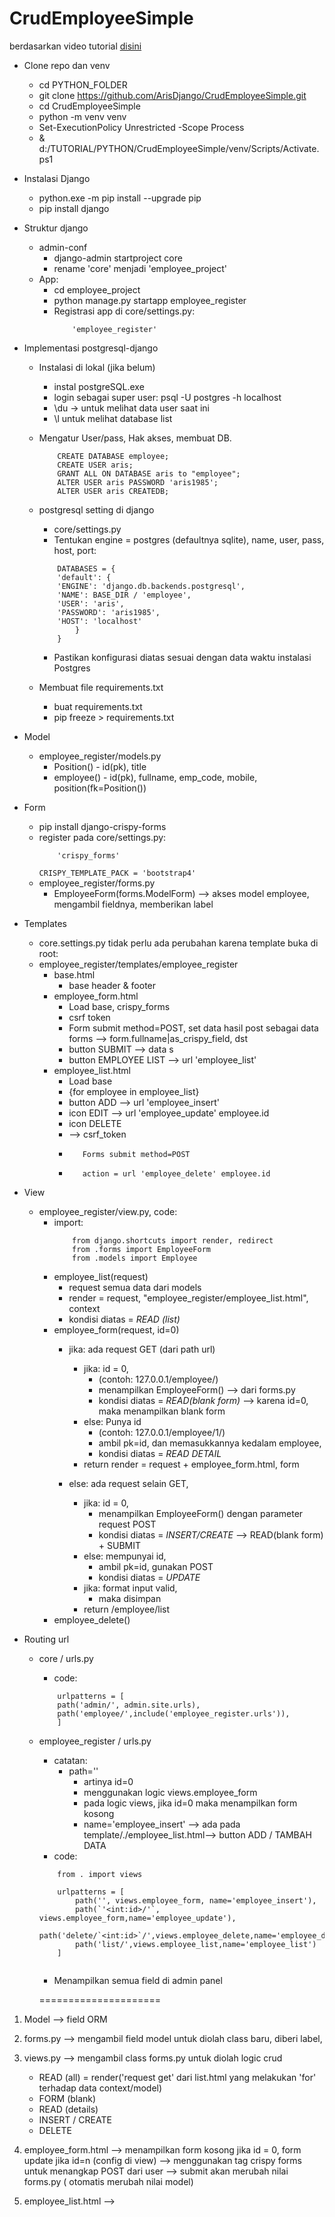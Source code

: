 # CrudEmployeeSimple
berdasarkan video tutorial [disini](https://www.youtube.com/watch?v=N6jzspc2kds&list=PLVZjE_PlezICSdGDkJOvZyaMJ9qq5GM91&index=11&t=1598s)

- Clone repo dan venv
    - cd PYTHON_FOLDER
    - git clone https://github.com/ArisDjango/CrudEmployeeSimple.git
    - cd CrudEmployeeSimple
    - python -m venv venv
    - Set-ExecutionPolicy Unrestricted -Scope Process
    - & d:/TUTORIAL/PYTHON/CrudEmployeeSimple/venv/Scripts/Activate.ps1

- Instalasi Django
    - python.exe -m pip install --upgrade pip
    - pip install django


- Struktur django
    - admin-conf
        - django-admin startproject core
        - rename 'core' menjadi 'employee_project'
    - App:
        - cd employee_project
        - python manage.py startapp employee_register 
        - Registrasi app di core/settings.py:
            ```
                'employee_register'
            ```
- Implementasi postgresql-django
    - Instalasi di lokal (jika belum)
        - instal postgreSQL.exe
        - login sebagai super user: psql -U postgres -h localhost
        - \du -> untuk melihat data user saat ini
        - \l untuk melihat database list
    - Mengatur User/pass, Hak akses, membuat DB.
        ```
            CREATE DATABASE employee;
            CREATE USER aris;
            GRANT ALL ON DATABASE aris to "employee";
            ALTER USER aris PASSWORD 'aris1985';
            ALTER USER aris CREATEDB;
        ```
    - postgresql setting di django
        - core/settings.py
        - Tentukan engine = postgres (defaultnya sqlite), name, user, pass, host, port: 
        ```
            DATABASES = {
            'default': {
            'ENGINE': 'django.db.backends.postgresql',
            'NAME': BASE_DIR / 'employee',
            'USER': 'aris',
            'PASSWORD': 'aris1985',
            'HOST': 'localhost'
                }
            }
        ```
        - Pastikan konfigurasi diatas sesuai dengan data waktu instalasi Postgres

    - Membuat file requirements.txt
        - buat requirements.txt
        - pip freeze > requirements.txt
- Model
    - employee_register/models.py
        - Position() - id(pk), title
        - employee() - id(pk), fullname, emp_code, mobile, position(fk=Position())

- Form
    - pip install django-crispy-forms
    - register pada core/settings.py:
        ```
            'crispy_forms'
        ```
        `CRISPY_TEMPLATE_PACK = 'bootstrap4'`
    - employee_register/forms.py
        - EmployeeForm(forms.ModelForm)
            --> akses model employee, mengambil fieldnya, memberikan label

- Templates
    - core.settings.py tidak perlu ada perubahan karena template buka di root:
        <!-- - Pastikan 'bootstrap4' sudah teregister
        - `'DIRS': ['templates'],` -->
    - employee_register/templates/employee_register
        - base.html 
            - base header & footer
        - employee_form.html
            - Load base, crispy_forms
            - csrf token
            - Form submit method=POST, set data hasil post sebagai data forms --> form.fullname|as_crispy_field, dst
            - button SUBMIT --> data s
            - button EMPLOYEE LIST --> url 'employee_list'
        - employee_list.html
            - Load base
            - {for employee in employee_list}
            - button ADD --> url 'employee_insert'
            - icon EDIT --> url 'employee_update' employee.id
            - icon DELETE 
            -    --> csrf_token
            -        Forms submit method=POST
            -        action = url 'employee_delete' employee.id
            
- View
    - employee_register/view.py, code:
        - import:
            ```
                from django.shortcuts import render, redirect
                from .forms import EmployeeForm
                from .models import Employee
            ```
        - employee_list(request)
            - request semua data dari models
            - render = request, "employee_register/employee_list.html", context
            - kondisi diatas = _READ (list)_
        - employee_form(request, id=0)
            - jika: ada request GET (dari path url)
                - jika: id = 0,
                    - (contoh: 127.0.0.1/employee/)
                    - menampilkan EmployeeForm() --> dari forms.py
                    - kondisi diatas = _READ(blank form)_ --> karena id=0, maka menampilkan blank form
                - else: Punya id
                    - (contoh: 127.0.0.1/employee/1/)
                    - ambil pk=id, dan memasukkannya kedalam employee,
                    - kondisi diatas = _READ DETAIL_
                - return render = request + employee_form.html, form

            - else: ada request selain GET,
                - jika: id = 0,
                    - menampilkan EmployeeForm() dengan parameter request POST
                    - kondisi diatas = _INSERT/CREATE_ --> READ(blank form) + SUBMIT
                - else: mempunyai id,
                    - ambil pk=id, gunakan POST
                    - kondisi diatas = _UPDATE_
                - jika: format input valid,
                    - maka disimpan
                - return /employee/list
        - employee_delete()
        
- Routing url
    - core / urls.py
        - code:
        ```
            urlpatterns = [
            path('admin/', admin.site.urls),
            path('employee/',include('employee_register.urls')),
            ]

        ```
    - employee_register / urls.py
        - catatan:
            - path=''
                - artinya id=0
                - menggunakan logic views.employee_form
                - pada logic views, jika id=0 maka menampilkan form kosong
                - name='employee_insert' --> ada pada template/./employee_list.html--> button ADD / TAMBAH DATA
        - code:
        ```
            from . import views

            urlpatterns = [
                path('', views.employee_form, name='employee_insert'),
                path(`'<int:id>/'`, views.employee_form,name='employee_update'), 
                path('delete/`<int:id>`/',views.employee_delete,name='employee_delete'),
                path('list/',views.employee_list,name='employee_list') 
            ]
                    
        ```

        - Menampilkan semua field di admin panel


        =====================
1. Model --> field ORM
2. forms.py --> mengambil field model untuk diolah class baru, diberi label,

3. views.py --> mengambil class forms.py untuk diolah logic crud
    - READ (all) = render('request get' dari list.html yang melakukan 'for' terhadap data context/model)
    - FORM (blank)
    - READ (details)
    - INSERT / CREATE
    - DELETE

4. employee_form.html --> menampilkan form kosong jika id = 0, form update jika id=n (config di view)
                      --> menggunakan tag crispy forms untuk menangkap POST dari user
                      --> submit akan merubah nilai forms.py ( otomatis merubah nilai model)

5. employee_list.html --> 